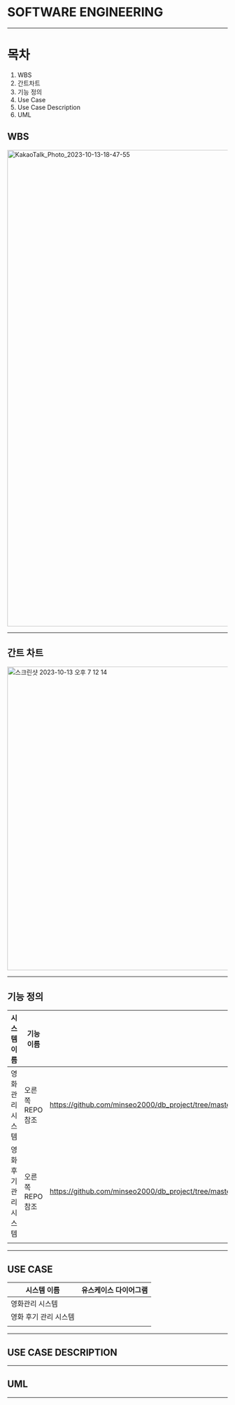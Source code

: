 # SOFTWARE ENGINEERING
<hr>

# 목차
1. WBS
2. 간트차트
3. 기능 정의
4. Use Case
5. Use Case Description
6. UML

## WBS
<img width="1089" alt="KakaoTalk_Photo_2023-10-13-18-47-55" src="https://github.com/minseo2000/db_project/assets/59526414/4285f9d1-a42d-4496-9945-1aaa775de556">
<hr>

## 간트 차트
<img width="694" alt="스크린샷 2023-10-13 오후 7 12 14" src="https://github.com/minseo2000/db_project/assets/59526414/345887e0-cf2e-432d-b9e2-aba71a8060e1">
<hr>


## 기능 정의

| 시스템 이름       | 기능 이름       | Description Link |
|--------------|-------------|------------------|
| 영화 관리 시스템    | 오른쪽 REPO 참조 | https://github.com/minseo2000/db_project/tree/master/Project%20Management/usecase_update/movie_management_system                 |
| 영화 후기 관리 시스템 |  오른쪽 REPO 참조     |  https://github.com/minseo2000/db_project/tree/master/Project%20Management/usecase_update/movie_%ED%9B%84%EA%B8%B0_%EC%8B%9C%EC%8A%A4%ED%85%9C                |
|              |       |                  |

<hr>


## USE CASE

| 시스템 이름      | 유스케이스 다이어그램 |
|-------------|-------------|
| 영화관리 시스템    |             |
| 영화 후기 관리 시스템 ||
|             ||

<hr>

## USE CASE DESCRIPTION
<hr>


## UML
<hr>

